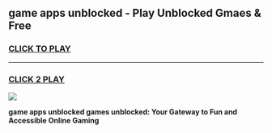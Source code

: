 
## game apps unblocked - Play Unblocked Gmaes & Free
<h3>
<a href="https://premium.freeplayer.one?title=game_apps_unblocked&ref=20F">CLICK TO PLAY</a></h3>
<hr>

<h3>
<a href="https://premium.freeplayer.one?title=game_apps_unblocked&ref=20F">CLICK 2 PLAY</a>
  
</h3>

<a href="https://premium.freeplayer.one?title=game_apps_unblocked&ref=20F/"><img src="https://clearcache.store/games.png"></a>


**game apps unblocked games unblocked: Your Gateway to Fun and Accessible Online Gaming**
